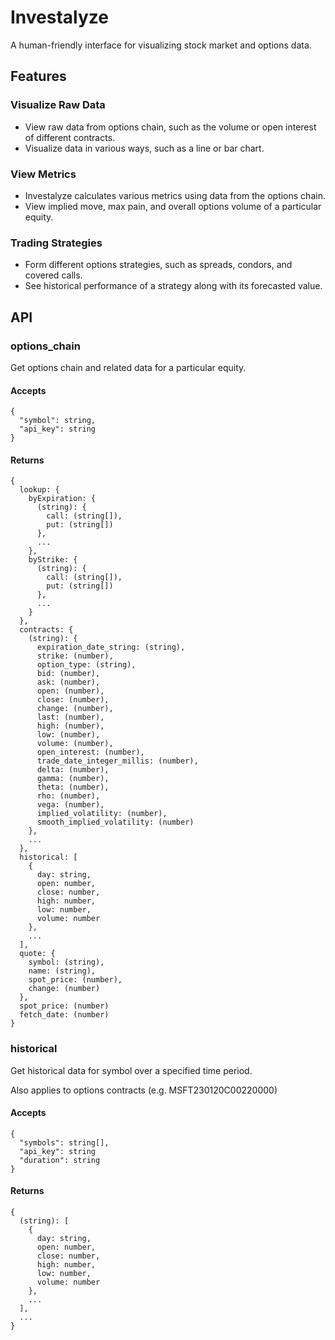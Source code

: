 # Investalyze

A human-friendly interface for visualizing stock market and options data.

## Features

### Visualize Raw Data
- View raw data from options chain, such as the volume or open interest of
different contracts.
- Visualize data in various ways, such as a line or bar chart.

### View Metrics
- Investalyze calculates various metrics using data from the options chain.
- View implied move, max pain, and overall options volume of a particular equity.

### Trading Strategies
- Form different options strategies, such as spreads, condors, and covered calls.
- See historical performance of a strategy along with its forecasted value.

## API

### options_chain

Get options chain and related data for a particular equity.

#### Accepts
```
{
  "symbol": string,
  "api_key": string
}
```

#### Returns
```
{
  lookup: {
    byExpiration: {
      (string): {
        call: (string[]),
        put: (string[])
      },
      ...
    },
    byStrike: {
      (string): {
        call: (string[]),
        put: (string[])
      },
      ...
    }
  },
  contracts: {
    (string): {
      expiration_date_string: (string),
      strike: (number),
      option_type: (string),
      bid: (number),
      ask: (number),
      open: (number),
      close: (number),
      change: (number),
      last: (number),
      high: (number),
      low: (number),
      volume: (number),
      open_interest: (number),
      trade_date_integer_millis: (number),
      delta: (number),
      gamma: (number),
      theta: (number),
      rho: (number),
      vega: (number),
      implied_volatility: (number),
      smooth_implied_volatility: (number)
    },
    ...
  },
  historical: [
    {
      day: string,
      open: number,
      close: number,
      high: number,
      low: number,
      volume: number
    },
    ...
  ],
  quote: {
    symbol: (string),
    name: (string),
    spot_price: (number),
    change: (number)
  },
  spot_price: (number)
  fetch_date: (number)
}
```

### historical

Get historical data for symbol over a specified time period.

Also applies to options contracts (e.g. MSFT230120C00220000)

#### Accepts
```
{
  "symbols": string[],
  "api_key": string
  "duration": string
}
```

#### Returns
```
{
  (string): [
    {
      day: string,
      open: number,
      close: number,
      high: number,
      low: number,
      volume: number
    },
    ...
  ],
  ...
}
```
